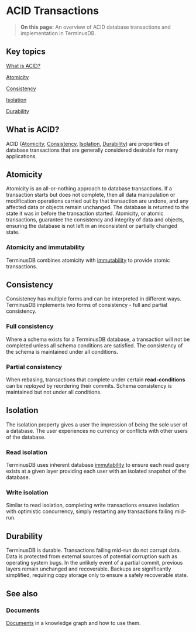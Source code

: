 # ACID Transactions

> **On this page:** An overview of ACID database transactions and implementation in TerminusDB.

## Key topics

[What is ACID?](acid.md#what-is-acid)

[Atomicity](acid.md#atomicity)

[Consistency](acid.md#consistency)

[Isolation](acid.md#isolation)

[Durability](acid.md#durability)

## What is ACID?

ACID ([Atomicity](acid.md#atomicity), [Consistency](acid.md#consistency), [Isolation](acid.md#isolation), [Durability](acid.md#durability)) are properties of database transactions that are generally considered desirable for many applications.

## Atomicity

Atomicity is an all-or-nothing approach to database transactions. If a transaction starts but does not complete, then all data manipulation or modification operations carried out by that transaction are undone, and any affected data or objects remain unchanged. The database is returned to the state it was in before the transaction started. Atomicity, or atomic transactions, guarantee the consistency and integrity of data and objects, ensuring the database is not left in an inconsistent or partially changed state.

### Atomicity and immutability

TerminusDB combines atomicity with [immutability](immutability.md) to provide atomic transactions.

## Consistency

Consistency has multiple forms and can be interpreted in different ways. TerminusDB implements two forms of consistency - full and partial consistency.

### Full consistency

Where a schema exists for a TerminusDB database, a transaction will not be completed unless all schema conditions are satisfied. The consistency of the schema is maintained under all conditions.

### Partial consistency

When rebasing, transactions that complete under certain **read-conditions** can be _replayed_ by reordering their commits. Schema consistency is maintained but not under all conditions.

## Isolation

The isolation property gives a user the impression of being the sole user of a database. The user experiences no currency or conflicts with other users of the database.

### Read isolation

TerminusDB uses inherent database [immutability](immutability.md) to ensure each read query exists at a given layer providing each user with an isolated snapshot of the database.

### Write isolation

Similar to read isolation, completing write transactions ensures isolation with optimistic concurrency, simply restarting any transactions failing mid-run.

## Durability

TerminusDB is durable. Transactions failing mid-run do not corrupt data. Data is protected from external sources of potential corruption such as operating system bugs. In the unlikely event of a partial commit, previous layers remain unchanged and recoverable. Backups are significantly simplified, requiring copy storage only to ensure a safely recoverable state.

## See also

### Documents

[Documents](documents.md) in a knowledge graph and how to use them.
